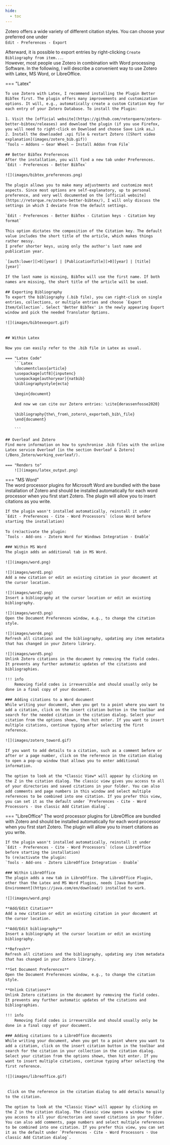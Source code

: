 ```yaml
---
hide:
  - toc
---
```


Zotero offers a wide variety of different citation styles. You can choose your preferred one under  
`Edit - Preferences - Export`

Afterward, it is possible to export entries by right-clicking `Create Bibliography from item...`.  
However, most people use Zotero in combination with Word processing Software. In the following, I will describe a convenient way to use Zotero with Latex, MS Word, or LibreOffice.

=== "Latex"

    To use Zotero with Latex, I recommend installing the Plugin Better BibTex first. The plugin offers many improvements and customization options. It will, e.g., automatically create a custom Citation Key for each entry of your Zotero Database. To install the Plugin:

    1. Visit the [official website](https://github.com/retorquere/zotero-better-bibtex/releases) and download the plugin (if you use Firefox, you will need to right-click on Download and choose Save Link as…)
    2. Install the downloaded .xpi file & restart Zotero ([Short video explanation](images/zotero_bib.gif))  
    `Tools – Addons – Gear Wheel – Install Addon from File`

    ## Better BibTex Preferences
    After the installation, you will find a new tab under Preferences.
    `Edit - Preferences - Better BibTex`

    ![](images/bibtex_preferences.png)

    The plugin allows you to make many adjustments and customize most aspects. Since most options are self-explanatory, up to personal preference, and very well documented on the [official website](https://retorque.re/zotero-better-bibtex/), I will only discuss the settings in which I deviate from the default settings.

    `Edit - Preferences - Better BibTex - Citation keys - Citation key format`

    This option dictates the composition of the Citation key. The default value includes the short title of the article, which makes things rather messy.
    I prefer shorter keys, using only the author's last name and publication year. 

    `[auth:lower][>0][year] | [PublicationTitle][>0][year] | [title][year]`

    If the last name is missing, BibTex will use the first name. If both names are missing, the short title of the article will be used.

    ## Exporting Bibliography
    To export the bibliography (.bib file), you can right-click on single entries, collections, or multiple entries and choose `Export Item/Collection`. Select 'Better BibTex' in the newly appearing Export window and pick the needed Translator Options.

    ![](images/bibtexexport.gif)

    
    ## Within Latex

    Now you can easily refer to the .bib file in Latex as usual.

    === "Latex Code"
        ```Latex
        \documentclass{article}
        \usepackage[utf8]{inputenc}
        \usepackage[authoryear]{natbib}
        \bibliographystyle{ecta}

        \begin{document}

        And now we can cite our Zotero entries: \cite{derassenfosse2020}

        \bibliography{the\_from\_zotero\_exported\_bib\_file}
        \end{document}

        ```

    ## Overleaf and Zotero
    Find more information on how to synchronise .bib files with the online Latex service Overleaf [in the section Overleaf & Zotero](/Bens_Zotero/working_overleaf/).

    === "Renders to"
        ![](images/latex_output.png)

   

=== "MS Word"  
    The word processor plugins for Microsoft Word are bundled with the base installation of Zotero and should be installed automatically for each word processor when you first start Zotero. The plugin will allow you to insert citations as you write.

    If the plugin wasn't installed automatically, reinstall it under  
    `Edit - Preferences - Cite - Word Processors` (close Word before starting the installation)

    To (re)activate the plugin:  
    `Tools - Add-ons - Zotero Word for Windows Integration - Enable`

    ### Within MS Word
    The plugin adds an additional tab in MS Word.

    ![](images/word.png)  

    ![](images/word1.png)  
    Add a new citation or edit an existing citation in your document at the cursor location.

    ![](images/word2.png)  
    Insert a bibliography at the cursor location or edit an existing bibliography.  
  
    ![](images/word3.png)  
    Open the Document Preferences window, e.g., to change the citation style.

    ![](images/word4.png)  
    Refresh all citations and the bibliography, updating any item metadata that has changed in your Zotero library.

    ![](images/word5.png)  
    Unlink Zotero citations in the document by removing the field codes. It prevents any further automatic updates of the citations and bibliographies.

    !!! info
        Removing field codes is irreversible and should usually only be done in a final copy of your document.  

    ### Adding citations to a Word document
    While writing your document, when you get to a point where you want to add a citation, click on the insert citation button in the toolbar and search for the needed citation in the citation dialog. Select your citation from the options shown, then hit enter. If you want to insert multiple citations, continue typing after selecting the first reference.

    ![](images/zotero_toword.gif)

    If you want to add details to a citation, such as a comment before or after or a page number, click on the reference in the citation dialog to open a pop-up window that allows you to enter additional information.

    The option to look at the *Classic View* will appear by clicking on the Z in the citation dialog. The classic view gives you access to all of your directories and saved citations in your folder. You can also add comments and page numbers in this window and select multiple references to be combined into one citation. If you prefer this view, you can set it as the default under `Preferences - Cite - Word Processors - Use classic Add Citation dialog`.



=== "LibreOffice"
    The word processor plugins for LibreOffice are bundled with Zotero and should be installed automatically for each word processor when you first start Zotero. The plugin will allow you to insert citations as you write.

    If the plugin wasn't installed automatically, reinstall it under  
    `Edit - Preferences - Cite - Word Processors` (close LibreOffice before starting the installation)  
    To (re)activate the plugin:  
    `Tools - Add-ons - Zotero LibreOffice Integration - Enable`

    ### Within LibreOffice
    The plugin adds a new tab in LibreOffice. The LibreOffice Plugin, other than the Latex and MS Word Plugins, needs [Java Runtime Environment](https://java.com/en/download/) installed to work. 

    ![](images/word.png)

    **Add/Edit Citation**  
    Add a new citation or edit an existing citation in your document at the cursor location.

    **Add/Edit bibliography**  
    Insert a bibliography at the cursor location or edit an existing bibliography.

    **Refresh**  
    Refresh all citations and the bibliography, updating any item metadata that has changed in your Zotero library.

    **Set Document Preferences**  
    Open the Document Preferences window, e.g., to change the citation style.

    **Unlink Citations**  
    Unlink Zotero citations in the document by removing the field codes. It prevents any further automatic updates of the citations and bibliographies.

    !!! info
        Removing field codes is irreversible and should usually only be done in a final copy of your document.  

    ### Adding citations to a LibreOffice documents
    While writing your document, when you get to a point where you want to add a citation, click on the insert citation button in the toolbar and search for the citation in your collection in the citation dialog. Select your citation from the options shown, then hit enter. If you want to insert multiple citations, continue typing after selecting the first reference.

    ![](images/libreoffice.gif)


     Click on the reference in the citation dialog to add details manually to the citation.

    The option to look at the *Classic View* will appear by clicking on the Z in the citation dialog. The classic view opens a window to give you access to all your directories and saved citations in your folder. You can also add comments, page numbers and select multiple references to be combined into one citation. If you prefer this view, you can set it as the default under `Preferences - Cite - Word Processors - Use classic Add Citation dialog`.